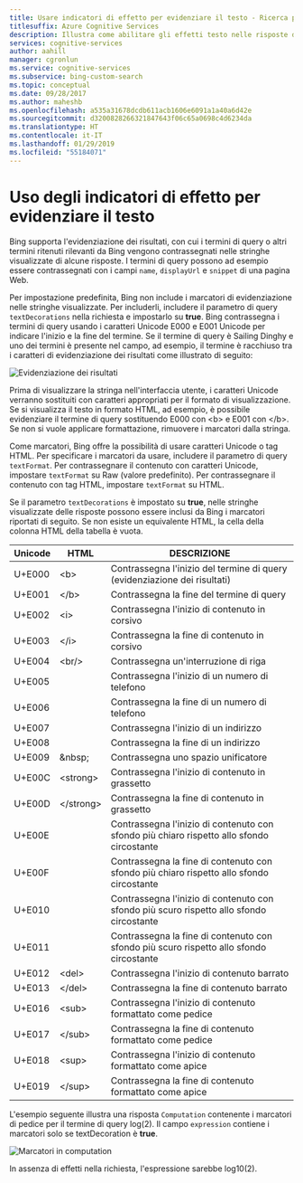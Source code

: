 ```yaml
---
title: Usare indicatori di effetto per evidenziare il testo - Ricerca personalizzata Bing
titlesuffix: Azure Cognitive Services
description: Illustra come abilitare gli effetti testo nelle risposte della ricerca.
services: cognitive-services
author: aahill
manager: cgronlun
ms.service: cognitive-services
ms.subservice: bing-custom-search
ms.topic: conceptual
ms.date: 09/28/2017
ms.author: maheshb
ms.openlocfilehash: a535a31678dcdb611acb1606e6091a1a40a6d42e
ms.sourcegitcommit: d3200828266321847643f06c65a0698c4d6234da
ms.translationtype: HT
ms.contentlocale: it-IT
ms.lasthandoff: 01/29/2019
ms.locfileid: "55184071"
---
```

# <a name="using-decoration-markers-to-highlight-text"></a>Uso degli indicatori di effetto per evidenziare il testo

Bing supporta l'evidenziazione dei risultati, con cui i termini di query o altri termini ritenuti rilevanti da Bing vengono contrassegnati nelle stringhe visualizzate di alcune risposte. I termini di query possono ad esempio essere contrassegnati con i campi `name`, `displayUrl` e `snippet` di una pagina Web.

Per impostazione predefinita, Bing non include i marcatori di evidenziazione nelle stringhe visualizzate. Per includerli, includere il parametro di query `textDecorations` nella richiesta e impostarlo su **true**. Bing contrassegna i termini di query usando i caratteri Unicode E000 e E001 Unicode per indicare l'inizio e la fine del termine. Se il termine di query è Sailing Dinghy e uno dei termini è presente nel campo, ad esempio, il termine è racchiuso tra i caratteri di evidenziazione dei risultati come illustrato di seguito:  
  
![Evidenziazione dei risultati](./media/bing-hit-highlighting.PNG) 

Prima di visualizzare la stringa nell'interfaccia utente, i caratteri Unicode verranno sostituiti con caratteri appropriati per il formato di visualizzazione. Se si visualizza il testo in formato HTML, ad esempio, è possibile evidenziare il termine di query sostituendo E000 con <b\> e E001 con </b\>. Se non si vuole applicare formattazione, rimuovere i marcatori dalla stringa. 

Come marcatori, Bing offre la possibilità di usare caratteri Unicode o tag HTML. Per specificare i marcatori da usare, includere il parametro di query `textFormat`. Per contrassegnare il contenuto con caratteri Unicode, impostare `textFormat` su Raw (valore predefinito). Per contrassegnare il contenuto con tag HTML, impostare `textFormat` su HTML. 
  
Se il parametro `textDecorations` è impostato su **true**, nelle stringhe visualizzate delle risposte possono essere inclusi da Bing i marcatori riportati di seguito. Se non esiste un equivalente HTML, la cella della colonna HTML della tabella è vuota.

|Unicode|HTML|DESCRIZIONE
|-|-|-
|U+E000|\<b>|Contrassegna l'inizio del termine di query (evidenziazione dei risultati)
|U+E001|\</b>|Contrassegna la fine del termine di query
|U+E002|\<i&gt;|Contrassegna l'inizio di contenuto in corsivo 
|U+E003|\</i&gt;|Contrassegna la fine di contenuto in corsivo
|U+E004|\<br/>|Contrassegna un'interruzione di riga
|U+E005||Contrassegna l'inizio di un numero di telefono
|U+E006||Contrassegna la fine di un numero di telefono
|U+E007||Contrassegna l'inizio di un indirizzo
|U+E008||Contrassegna la fine di un indirizzo
|U+E009|\&nbsp;|Contrassegna uno spazio unificatore
|U+E00C|\<strong&gt;|Contrassegna l'inizio di contenuto in grassetto
|U+E00D|\</strong>|Contrassegna la fine di contenuto in grassetto
|U+E00E||Contrassegna l'inizio di contenuto con sfondo più chiaro rispetto allo sfondo circostante
|U+E00F||Contrassegna la fine di contenuto con sfondo più chiaro rispetto allo sfondo circostante
|U+E010||Contrassegna l'inizio di contenuto con sfondo più scuro rispetto allo sfondo circostante
|U+E011||Contrassegna la fine di contenuto con sfondo più scuro rispetto allo sfondo circostante
|U+E012|\<del>|Contrassegna l'inizio di contenuto barrato
|U+E013|\</del&gt;|Contrassegna la fine di contenuto barrato
|U+E016|\<sub>|Contrassegna l'inizio di contenuto formattato come pedice
|U+E017|\</sub&gt;|Contrassegna la fine di contenuto formattato come pedice
|U+E018|\<sup&gt;|Contrassegna l'inizio di contenuto formattato come apice
|U+E019|\</sup>|Contrassegna la fine di contenuto formattato come apice

L'esempio seguente illustra una risposta `Computation` contenente i marcatori di pedice per il termine di query log(2). Il campo `expression` contiene i marcatori solo se textDecoration è **true**.

![Marcatori in computation](./media/bing-markers-computation.PNG) 

In assenza di effetti nella richiesta, l'espressione sarebbe log10(2). 
  
